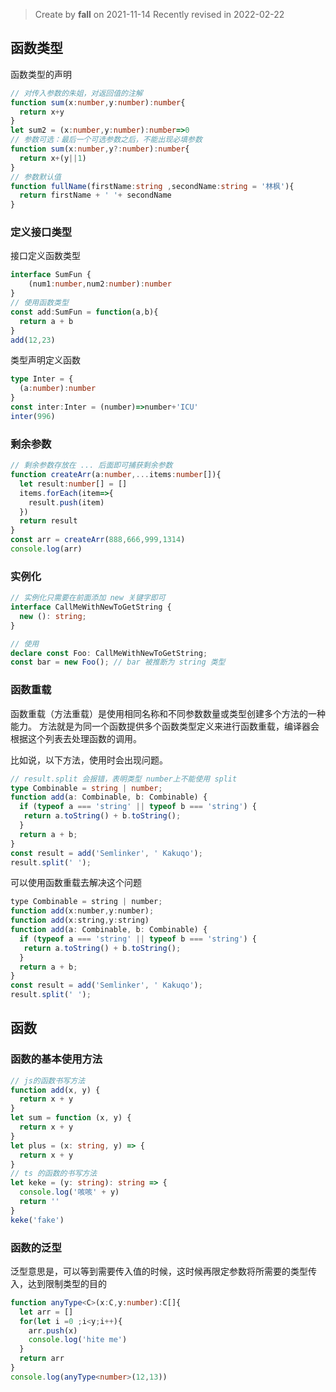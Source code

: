 > Create by **fall** on 2021-11-14
> Recently revised in 2022-02-22

## 函数类型

函数类型的声明

```typescript
// 对传入参数的朱姐，对返回值的注解
function sum(x:number,y:number):number{
  return x+y
}
let sum2 = (x:number,y:number):number=>0
// 参数可选：最后一个可选参数之后，不能出现必填参数
function sum(x:number,y?:number):number{
  return x+(y||1)
}
// 参数默认值
function fullName(firstName:string ,secondName:string = '林枫'){
  return firstName + ' '+ secondName
}
```

### 定义接口类型

接口定义函数类型

```typescript
interface SumFun {
	(num1:number,num2:number):number
}
// 使用函数类型
const add:SumFun = function(a,b){
  return a + b
}
add(12,23)
```

类型声明定义函数

```ts
type Inter = {
  (a:number):number
}
const inter:Inter = (number)=>number+'ICU'
inter(996)
```

### 剩余参数

```ts
// 剩余参数存放在 ... 后面即可捕获剩余参数
function createArr(a:number,...items:number[]){
  let result:number[] = []
  items.forEach(item=>{
    result.push(item)
  })
  return result
}
const arr = createArr(888,666,999,1314)
console.log(arr)
```

### 实例化

```ts
// 实例化只需要在前面添加 new 关键字即可
interface CallMeWithNewToGetString {
  new (): string;
}

// 使用
declare const Foo: CallMeWithNewToGetString;
const bar = new Foo(); // bar 被推断为 string 类型
```

### 函数重载

函数重载（方法重载）是使用相同名称和不同参数数量或类型创建多个方法的一种能力。 方法就是为同一个函数提供多个函数类型定义来进行函数重载，编译器会根据这个列表去处理函数的调用。

比如说，以下方法，使用时会出现问题。

```ts
// result.split 会报错，表明类型 number上不能使用 split
type Combinable = string | number;
function add(a: Combinable, b: Combinable) {
  if (typeof a === 'string' || typeof b === 'string') {
   return a.toString() + b.toString();
  }
  return a + b;
}
const result = add('Semlinker', ' Kakuqo');
result.split(' ');
```

可以使用函数重载去解决这个问题

```js
type Combinable = string | number;
function add(x:number,y:number);
function add(x:string,y:string)
function add(a: Combinable, b: Combinable) {
  if (typeof a === 'string' || typeof b === 'string') {
   return a.toString() + b.toString();
  }
  return a + b;
}
const result = add('Semlinker', ' Kakuqo');
result.split(' ');
```

## 函数

### 函数的基本使用方法

```ts
// js的函数书写方法
function add(x, y) {
  return x + y
}
let sum = function (x, y) {
  return x + y
}
let plus = (x: string, y) => {
  return x + y
}
// ts 的函数的书写方法
let keke = (y: string): string => {
  console.log('咳咳' + y)
  return ''
}
keke('fake')
```

### 函数的泛型

泛型意思是，可以等到需要传入值的时候，这时候再限定参数将所需要的类型传入，达到限制类型的目的

```ts
function anyType<C>(x:C,y:number):C[]{
  let arr = []
  for(let i =0 ;i<y;i++){
    arr.push(x)
    console.log('hite me')
  }
  return arr
}
console.log(anyType<number>(12,13))
```

